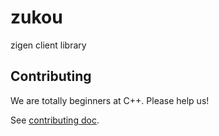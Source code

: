 # zukou

zigen client library

## Contributing

We are totally beginners at C++. Please help us!

See [contributing doc](./CONTRIBUTING.md).
